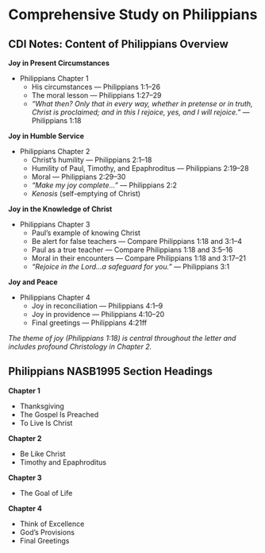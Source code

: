 
# Comprehensive Study on Philippians

## CDI Notes: Content of Philippians Overview

**Joy in Present Circumstances**  
- Philippians Chapter 1  
  - His circumstances — Philippians 1:1–26  
  - The moral lesson — Philippians 1:27–29  
  - *“What then? Only that in every way, whether in pretense or in truth, Christ is proclaimed; and in this I rejoice, yes, and I will rejoice.”* — Philippians 1:18  

**Joy in Humble Service**  
- Philippians Chapter 2  
  - Christ’s humility — Philippians 2:1–18  
  - Humility of Paul, Timothy, and Epaphroditus — Philippians 2:19–28  
  - Moral — Philippians 2:29–30  
  - *“Make my joy complete…”* — Philippians 2:2  
  - *Kenosis* (self-emptying of Christ)

**Joy in the Knowledge of Christ**  
- Philippians Chapter 3  
  - Paul’s example of knowing Christ  
  - Be alert for false teachers — Compare Philippians 1:18 and 3:1–4  
  - Paul as a true teacher — Compare Philippians 1:18 and 3:5–16  
  - Moral in their encounters — Compare Philippians 1:18 and 3:17–21  
  - *“Rejoice in the Lord…a safeguard for you.”* — Philippians 3:1  

**Joy and Peace**  
- Philippians Chapter 4  
  - Joy in reconciliation — Philippians 4:1–9  
  - Joy in providence — Philippians 4:10–20  
  - Final greetings — Philippians 4:21ff  

_The theme of joy (Philippians 1:18) is central throughout the letter and includes profound Christology in Chapter 2._



## Philippians NASB1995 Section Headings

**Chapter 1**  
- Thanksgiving  
- The Gospel Is Preached  
- To Live Is Christ

**Chapter 2**  
- Be Like Christ  
- Timothy and Epaphroditus

**Chapter 3**  
- The Goal of Life

**Chapter 4**  
- Think of Excellence  
- God’s Provisions  
- Final Greetings
